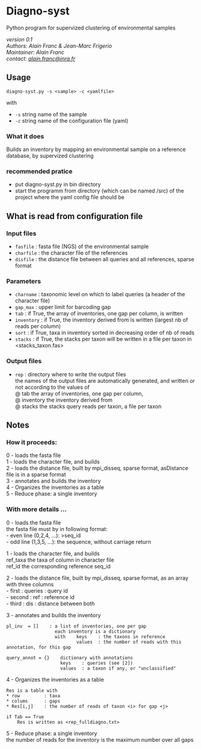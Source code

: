 # Diagno-syst

Python program for supervized clustering of environmental samples

*version 0.1*    
*Authors: Alain Franc & Jean-Marc Frigerio*    
*Maintainer: Alain Franc*    
*contact: alain.franc@inra.fr*    


## Usage   


``diagno-syst.py -s <sample> -c <yamlfile>`` 


with  

* ``-s``	string	name of the sample	  
* ``-c``	string	name of the configuration file (yaml)   


### What it does

Builds an inventory by mapping an environmental sample on a reference database, by supervized clustering   

### recommended pratice

* put diagno-syst.py in bin directory
* start the programm from directory (which can be named /src) of the project where the yaml config file should be


## What is read from configuration file

### Input files

* ``fasfile``   : fasta file (NGS) of the environmental sample
* ``charfile``  : the character file of the references
* ``disfile``   : the distance file between all queries and all references, sparse format

### Parameters

* ``charname``  : taxonomic level on which to label queries (a header of the character file)
* ``gap_max``   : upper limit for barcoding gap
* ``tab``       : if True, the array of inventories, one gap per column, is written
* ``inventory`` : if True, the inventory derived from <Tab> is written (largest nb of reads per column)
* ``sort``      : if True, taxa in inventory sorted in decreasing order of nb of reads
* ``stacks``    : if True, the stacks per taxon will be written in a file per taxon in <stacks_taxon.fas>

### Output files

* ``rep``       : directory where to write the output files   
              the names of the output files are automatically generated, and written or not according to the values of   
                @ tab           the array of inventories, one gap per column,   
                @ inventory     the inventory derived from <Tab>    
                @ stacks        the stacks query reads per taxon, a file per taxon   

## Notes


### How it proceeds:

0 - loads the fasta file   
1 - loads the character file, and builds   
2 - loads the distance file, built by mpi_disseq, sparse format, asDistance file is in a sparse format    
3 - annotates and builds the inventory   
4 - Organizes the inventories as a table   
5 - Reduce phase: a single inventory   

### With more details ...    

0 - loads the fasta file   
    the fasta file must by in following format:   
        - even line (0,2,4, ...): >seq_id   
        - odd line  (1,3,5, ...): the sequence, without carriage return   

1 - loads the character file, and builds   
    ref_taxa    the taxa of column <charname> in character file   
    ref_id      the corresponding reference seq_id   

2 - loads the distance file, built by mpi_disseq, sparse format, as an array <Dis> with three columns   
    - first     : queries   : query id   
    - second    : ref       : reference id   
    - third     : dis       : distance between both   

3 - annotates and builds the inventory    
  
    pl_inv  = []    : a list of inventories, one per gap   
                      each inventory is a dictionary   
                      with    keys    : the taxons in reference   
                              values  : the number of reads with this annotation, for this gap   

    query_annot = {}    dictionary with annotations   
                        keys    : queries (see [2])   
                        values  : a taxon if any, or "unclassified"    

4 - Organizes the inventories as a table   

    Res is a table with   
    * row         : taxa    
    * colums      : gaps   
    * Res[i,j]    : the number of reads of taxon <i> for gap <j>   
    
    if Tab == True   
        Res is written as <rep_fulldiagno.txt>   

5 - Reduce phase: a single inventory   
    the number of reads for the inventory is the maximum number over all gaps   
